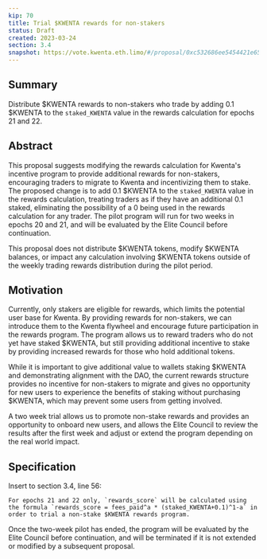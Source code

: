 ```yaml
---
kip: 70
title: Trial $KWENTA rewards for non-stakers
status: Draft
created: 2023-03-24
section: 3.4
snapshot: https://vote.kwenta.eth.limo/#/proposal/0xc532686ee5454421e651af7dd7c22d34872f423ee6d7eb27d545b0ae6fb29be4
---
```


## Summary

Distribute $KWENTA rewards to non-stakers who trade by adding 0.1 $KWENTA to the `staked_KWENTA` value in the rewards calculation for epochs 21 and 22.

## Abstract

This proposal suggests modifying the rewards calculation for Kwenta's incentive program to provide additional rewards for non-stakers, encouraging traders to migrate to Kwenta and incentivizing them to stake. The proposed change is to add 0.1 $KWENTA to the `staked_KWENTA` value in the rewards calculation, treating traders as if they have an additional 0.1 staked, eliminating the possibility of a 0 being used in the rewards calculation for any trader. The pilot program will run for two weeks in epochs 20 and 21, and will be evaluated by the Elite Council before continuation.

This proposal does not distribute $KWENTA tokens, modify $KWENTA balances, or impact any calculation involving $KWENTA tokens outside of the weekly trading rewards distribution during the pilot period.

## Motivation

Currently, only stakers are eligible for rewards, which limits the potential user base for Kwenta. By providing rewards for non-stakers, we can introduce them to the Kwenta flywheel and encourage future participation in the rewards program. The program allows us to reward traders who do not yet have staked $KWENTA, but still providing additional incentive to stake by providing increased rewards for those who hold additional tokens.

While it is important to give additional value to wallets staking $KWENTA and demonstrating alignment with the DAO, the current rewards structure provides no incentive for non-stakers to migrate and gives no opportunity for new users to experience the benefits of staking without purchasing $KWENTA, which may prevent some users from getting involved.

A two week trial allows us to promote non-stake rewards and provides an opportunity to onboard new users, and allows the Elite Council to review the results after the first week and adjust or extend the program depending on the real world impact.

## Specification

Insert to section 3.4, line 56:

```
For epochs 21 and 22 only, `rewards_score` will be calculated using the formula `rewards_score = fees_paid^a * (staked_KWENTA+0.1)^1-a` in order to trial a non-stake $KWENTA rewards program.
```

Once the two-week pilot has ended, the program will be evaluated by the Elite Council before continuation, and will be terminated if it is not extended or modified by a subsequent proposal.
